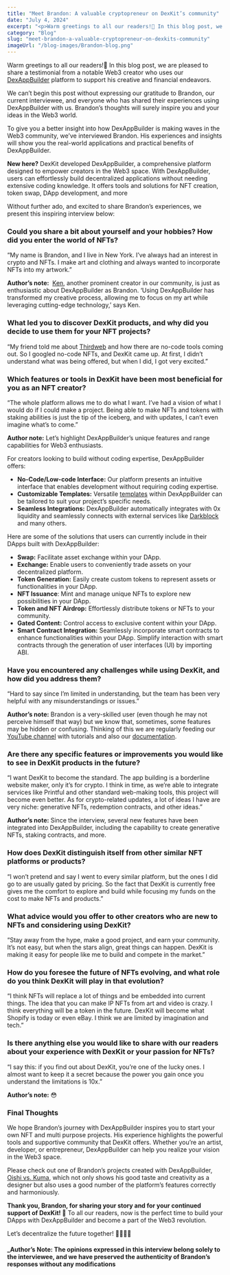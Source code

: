```yaml
---
title: "Meet Brandon: A valuable cryptopreneur on DexKit’s community"
date: "July 4, 2024"
excerpt: "<p>Warm greetings to all our readers!👋 In this blog post, we are pleased to share a testimonial from a notable Web3 creator who uses our&hellip;</p> "
category: "Blog"
slug: "meet-brandon-a-valuable-cryptopreneur-on-dexkits-community"
imageUrl: "/blog-images/Brandon-blog.png"
---
```


Warm greetings to all our readers!👋 In this blog post, we are pleased to share a testimonial from a notable Web3 creator who uses our [DexAppBuilder](https://dexappbuilder.dexkit.com/) platform to support his creative and financial endeavors.

We can’t begin this post without expressing our gratitude to Brandon, our current interviewee, and everyone who has shared their experiences using DexAppBuilder with us. Brandon’s thoughts will surely inspire you and your ideas in the Web3 world.

To give you a better insight into how DexAppBuilder is making waves in the Web3 community, we’ve interviewed Brandon. His experiences and insights will show you the real-world applications and practical benefits of DexAppBuilder.

**New here?** DexKit developed DexAppBuilder, a comprehensive platform designed to empower creators in the Web3 space. With DexAppBuilder, users can effortlessly build decentralized applications without needing extensive coding knowledge. It offers tools and solutions for NFT creation, token swap, DApp development, and more

Without further ado, and excited to share Brandon’s experiences, we present this inspiring interview below:

### Could you share a bit about yourself and your hobbies? How did you enter the world of NFTs?

“My name is Brandon, and I live in New York. I’ve always had an interest in crypto and NFTs. I make art and clothing and always wanted to incorporate NFTs into my artwork.”

**Author’s note:**  [Ken](https://nft.dpoisn.com/), another prominent creator in our community, is just as enthusiastic about DexAppBuilder as Brandon. ‘Using DexAppBuilder has transformed my creative process, allowing me to focus on my art while leveraging cutting-edge technology,’ says Ken.

### What led you to discover DexKit products, and why did you decide to use them for your NFT projects?

“My friend told me about [Thirdweb](https://thirdweb.com/) and how there are no-code tools coming out. So I googled no-code NFTs, and DexKit came up. At first, I didn’t understand what was being offered, but when I did, I got very excited.”

### Which features or tools in DexKit have been most beneficial for you as an NFT creator?

“The whole platform allows me to do what I want. I’ve had a vision of what I would do if I could make a project. Being able to make NFTs and tokens with staking abilities is just the tip of the iceberg, and with updates, I can’t even imagine what’s to come.”

**Author note:** Let’s highlight DexAppBuilder’s unique features and range capabilities for Web3 enthusiasts.

For creators looking to build without coding expertise, DexAppBuilder offers:

* **No-Code/Low-code Interface:** Our platform presents an intuitive interface that enables development without requiring coding expertise.
* **Customizable Templates:** Versatile [templates](https://dexappbuilder.dexkit.com/site/templates) within DexAppBuilder can be tailored to suit your project’s specific needs.
* **Seamless Integrations:** DexAppBuilder automatically integrates with 0x liquidity and seamlessly connects with external services like [Darkblock](https://www.darkblock.io/) and many others.

Here are some of the solutions that users can currently include in their DApps built with DexAppBuilder:

* **Swap:** Facilitate asset exchange within your DApp.
* **Exchange:** Enable users to conveniently trade assets on your decentralized platform.
* **Token Generation:** Easily create custom tokens to represent assets or functionalities in your DApp.
* **NFT Issuance**: Mint and manage unique NFTs to explore new possibilities in your DApp.
* **Token and NFT Airdrop:** Effortlessly distribute tokens or NFTs to your community.
* **Gated Content:** Control access to exclusive content within your DApp.
* **Smart Contract Integration:** Seamlessly incorporate smart contracts to enhance functionalities within your DApp. Simplify interaction with smart contracts through the generation of user interfaces (UI) by importing ABI.

### Have you encountered any challenges while using DexKit, and how did you address them?

“Hard to say since I’m limited in understanding, but the team has been very helpful with any misunderstandings or issues.”

**Author’s note:** Brandon is a very-skilled user (even though he may not perceive himself that way) but we know that, sometimes, some features may be hidden or confusing. Thinking of this we are regularly feeding our [YouTube channel](https://www.youtube.com/@DexKit/videos) with tutorials and also our [documentation](https://docs.dexkit.com/defi-products).

### Are there any specific features or improvements you would like to see in DexKit products in the future?

“I want DexKit to become the standard. The app building is a borderline website maker, only it’s for crypto. I think in time, as we’re able to integrate services like Printful and other standard web-making tools, this project will become even better. As for crypto-related updates, a lot of ideas I have are very niche: generative NFTs, redemption contracts, and other ideas.”

**Author’s note:** Since the interview, several new features have been integrated into DexAppBuilder, including the capability to create generative NFTs, staking contracts, and more.

### How does DexKit distinguish itself from other similar NFT platforms or products?

“I won’t pretend and say I went to every similar platform, but the ones I did go to are usually gated by pricing. So the fact that DexKit is currently free gives me the comfort to explore and build while focusing my funds on the cost to make NFTs and products.”

### What advice would you offer to other creators who are new to NFTs and considering using DexKit?

“Stay away from the hype, make a good project, and earn your community. It’s not easy, but when the stars align, great things can happen. DexKit is making it easy for people like me to build and compete in the market.”

### How do you foresee the future of NFTs evolving, and what role do you think DexKit will play in that evolution?

“I think NFTs will replace a lot of things and be embedded into current things. The idea that you can make IP NFTs from art and video is crazy. I think everything will be a token in the future. DexKit will become what Shopify is today or even eBay. I think we are limited by imagination and tech.”

### Is there anything else you would like to share with our readers about your experience with DexKit or your passion for NFTs?

“I say this: if you find out about DexKit, you’re one of the lucky ones. I almost want to keep it a secret because the power you gain once you understand the limitations is 10x.”

**Author’s note:** 😳

### Final Thoughts

We hope Brandon’s journey with DexAppBuilder inspires you to start your own NFT and multi purpose projects. His experience highlights the powerful tools and supportive community that DexKit offers. Whether you’re an artist, developer, or entrepreneur, DexAppBuilder can help you realize your vision in the Web3 space.

Please check out one of Brandon’s projects created with DexAppBuilder, [Oishi vs. Kuma](https://oushi-vs-kuma.dexkit.app/), which not only shows his good taste and creativity as a designer but also uses a good number of the platform’s features correctly and harmoniously.

**Thank you, Brandon, for sharing your story and for your continued support of DexKit! 🤝** To all our readers, now is the perfect time to build your DApps with DexAppBuilder and become a part of the Web3 revolution.

Let’s decentralize the future together! 👨‍👩‍👧‍👦

#### _Author’s Note: The opinions expressed in this interview belong solely to the interviewee, and we have preserved the authenticity of Brandon’s responses without any modifications
